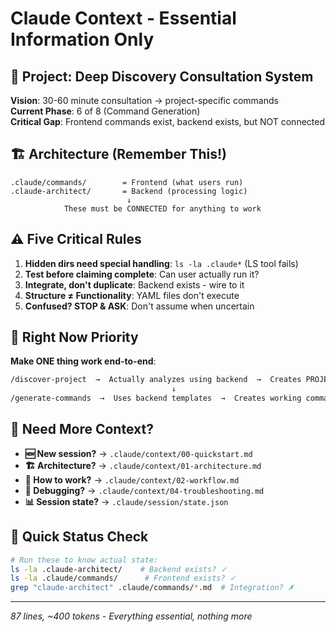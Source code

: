 # Claude Context - Essential Information Only

## 🎯 Project: Deep Discovery Consultation System
**Vision**: 30-60 minute consultation → project-specific commands  
**Current Phase**: 6 of 8 (Command Generation)  
**Critical Gap**: Frontend commands exist, backend exists, but NOT connected

## 🏗️ Architecture (Remember This!)
```
.claude/commands/        = Frontend (what users run)
.claude-architect/       = Backend (processing logic)
                          ↓
            These must be CONNECTED for anything to work
```

## ⚠️ Five Critical Rules
1. **Hidden dirs need special handling**: `ls -la .claude*` (LS tool fails)
2. **Test before claiming complete**: Can user actually run it?
3. **Integrate, don't duplicate**: Backend exists - wire to it
4. **Structure ≠ Functionality**: YAML files don't execute
5. **Confused? STOP & ASK**: Don't assume when uncertain

## 📍 Right Now Priority
**Make ONE thing work end-to-end**:
```bash
/discover-project  →  Actually analyzes using backend  →  Creates PROJECT-DNA.md
                                    ↓
/generate-commands  →  Uses backend templates  →  Creates working commands
```

## 🔗 Need More Context?
- **🆕 New session?** → `.claude/context/00-quickstart.md`
- **🏗️ Architecture?** → `.claude/context/01-architecture.md`
- **🔧 How to work?** → `.claude/context/02-workflow.md`
- **🐛 Debugging?** → `.claude/context/04-troubleshooting.md`
- **📊 Session state?** → `.claude/session/state.json`

## 🚦 Quick Status Check
```bash
# Run these to know actual state:
ls -la .claude-architect/    # Backend exists? ✓
ls -la .claude/commands/      # Frontend exists? ✓
grep "claude-architect" .claude/commands/*.md  # Integration? ✗
```

---
*87 lines, ~400 tokens - Everything essential, nothing more*